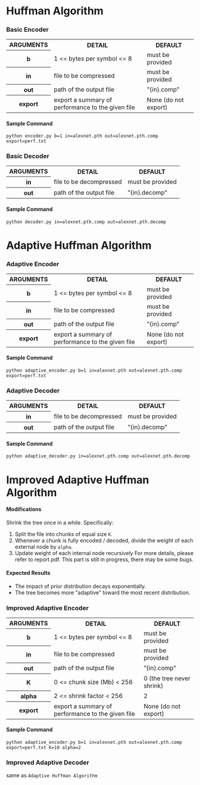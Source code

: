 # Huffman Algorithm
### Basic Encoder

<table>
  <tr>
    <th>ARGUMENTS</th>
    <th>DETAIL</th>
    <th>DEFAULT</th>
  </tr>
  <tr>
    <th>b</th>
    <td>1 <= bytes per symbol <= 8</td>
    <td>must be provided</td>
  </tr>
  <tr>
    <th>in</th>
    <td>file to be compressed</td>
    <td>must be provided</td>
  </tr>
  <tr>
    <th>out</th>
    <td>path of the output file</td>
    <td>"{in}.comp"</td>
  </tr>
  <tr>
    <th>export</th>
    <td>export a summary of performance to the given file</td>
    <td>None (do not export)</td>
  </tr>
</table>

#### Sample Command
```shell script
python encoder.py b=1 in=alexnet.pth out=alexnet.pth.comp export=perf.txt
```

### Basic Decoder

<table>
  <tr>
    <th>ARGUMENTS</th>
    <th>DETAIL</th>
    <th>DEFAULT</th>
  </tr>
  <tr>
    <th>in</th>
    <td>file to be decompressed</td>
    <td>must be provided</td>
  </tr>
  <tr>
    <th>out</th>
    <td>path of the output file</td>
    <td>"{in}.decomp"</td>
  </tr>
</table>

#### Sample Command
```shell script
python decoder.py in=alexnet.pth.comp out=alexnet.pth.decomp
```

# Adaptive Huffman Algorithm
### Adaptive Encoder

<table>
  <tr>
    <th>ARGUMENTS</th>
    <th>DETAIL</th>
    <th>DEFAULT</th>
  </tr>
  <tr>
    <th>b</th>
    <td>1 <= bytes per symbol <= 8</td>
    <td>must be provided</td>
  </tr>
  <tr>
    <th>in</th>
    <td>file to be compressed</td>
    <td>must be provided</td>
  </tr>
  <tr>
    <th>out</th>
    <td>path of the output file</td>
    <td>"{in}.comp"</td>
  </tr>
  <tr>
    <th>export</th>
    <td>export a summary of performance to the given file</td>
    <td>None (do not export)</td>
  </tr>
</table>

#### Sample Command
```shell script
python adaptive_encoder.py b=1 in=alexnet.pth out=alexnet.pth.comp export=perf.txt
```

### Adaptive Decoder

<table>
  <tr>
    <th>ARGUMENTS</th>
    <th>DETAIL</th>
    <th>DEFAULT</th>
  </tr>
  <tr>
    <th>in</th>
    <td>file to be decompressed</td>
    <td>must be provided</td>
  </tr>
  <tr>
    <th>out</th>
    <td>path of the output file</td>
    <td>"{in}.decomp"</td>
  </tr>
</table>

#### Sample Command
```shell script
python adaptive_decoder.py in=alexnet.pth.comp out=alexnet.pth.decomp
```

# Improved Adaptive Huffman Algorithm
#### Modifications
Shrink the tree once in a while. Specifically:
1. Split the file into chunks of equal size `K`.
2. Whenever a chunk is fully encoded / decoded, divide the weight of each external node by `alpha`.
3. Update weight of each internal node recursively
For more details, please refer to report.pdf.
This part is still in progress, there may be some bugs.
#### Expected Results
- The impact of prior distribution decays exponentially.
- The tree becomes more "adaptive" toward the most recent distribution.

### Improved Adaptive Encoder

<table>
  <tr>
    <th>ARGUMENTS</th>
    <th>DETAIL</th>
    <th>DEFAULT</th>
  </tr>
  <tr>
    <th>b</th>
    <td>1 <= bytes per symbol <= 8</td>
    <td>must be provided</td>
  </tr>
  <tr>
    <th>in</th>
    <td>file to be compressed</td>
    <td>must be provided</td>
  </tr>
  <tr>
    <th>out</th>
    <td>path of the output file</td>
    <td>"{in}.comp"</td>
  </tr>
   <tr>
    <th>K</th>
    <td>0 <= chunk size (Mb) < 256</td>
    <td>0 (the tree never shrink)</td>
  </tr>
  <tr>
    <th>alpha</th>
    <td>2 <= shrink factor < 256</td>
    <td>2</td>
  </tr>
  <tr>
    <th>export</th>
    <td>export a summary of performance to the given file</td>
    <td>None (do not export)</td>
  </tr>
</table>

#### Sample Command
```shell script
python adaptive_encoder.py b=1 in=alexnet.pth out=alexnet.pth.comp export=perf.txt K=10 alpha=2
```

### Improved Adaptive Decoder
same as `Adaptive Huffman Algorithm`